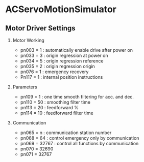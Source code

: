 # ACServoMotionSimulator



## Motor Driver Settings

1. Motor Working   
    - pn003 = 1 : automatically enable drive after power on   
    - pn033 = 3 : origin regression at power on   
    - pn034 = 5 : origin regression reference   
    - pn035 = 2 : origin regression origin   
    - pn076 = 1 : emergency recovery   
    - Pn117 = 1 : internal position instructions   
    
2. Parameters   
    - pn109 = 1 : one time smooth filtering for acc. and dec.   
    - pn110 = 50 : smoothing filter time   
    - pn113 = 20 : feedforward %   
    - pn114 = 10 : feedforward filter time   
    
3. Communication   
    - pn065 = n : communication station number   
    - pn068 = 64 : control emergency only by communication   
    - pn069 = 32767 : control all functions by communication   
    - pn070 = 32690   
    - pn071 = 32767   
    

